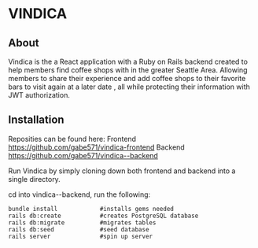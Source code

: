 # VINDICA


## About

Vindica is the a React application with a Ruby on Rails backend created to help members find coffee shops with in the greater Seattle Area.  Allowing members to share their experience and add coffee shops to their favorite bars to visit again at a later date , all while protecting their information with JWT authorization.

## Installation

Reposities can be found here: 
Frontend
https://github.com/gabe571/vindica-frontend
Backend
https://github.com/gabe571/vindica--backend

Run Vindica by simply cloning down both frontend and backend into a single directory.

cd into vindica--backend, run the following:

```
bundle install            #installs gems needed
rails db:create           #creates PostgreSQL database
rails db:migrate          #migrates tables
rails db:seed             #seed database
rails server              #spin up server
```
